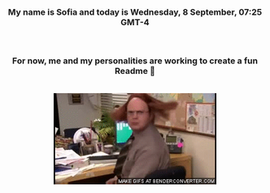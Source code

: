 


<div align="center">
<h3 >My name is Sofia and today is Wednesday, 8 September, 07:25 GMT-4</h3><br>
<h3 >For now, me and my personalities are working to create a fun Readme 👋
</h3><br>
<img src='img/dwight.gif' alt='working...'/>
</div>
